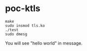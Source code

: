 # poc-ktls

    make
    sudo insmod tls.ko
    ./test
    sudo dmesg

You will see "hello world" in message.